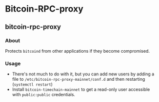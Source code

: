 # Bitcoin-RPC-proxy

## **bitcoin-rpc-proxy**

### **About**

Protects `bitcoind` from other applications if they become compromised.

### **Usage**

* There's not much to do with it, but you can add new users by adding a file to `/etc/bitcoin-rpc-proxy-mainnet/conf.d` and then restarting \(`systemctl restart`\)
* Install `bitcoin-timechain-mainnet` to get a read-only user accessible with `public:public` credentials.

